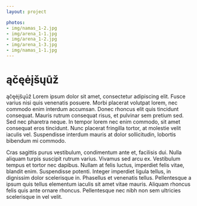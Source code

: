 ```yaml
---
layout: project

photos:
- img/namas_1-2.jpg
- img/arena_1-1.jpg
- img/arena_1-2.jpg
- img/arena_1-3.jpg
- img/namas_1-1.jpg
---
```

<div class="text-container">
  <h1>ąčęėįšųūž</h1>
  <p>ąčęėįšųūž Lorem ipsum dolor sit amet, consectetur adipiscing elit. Fusce varius nisi quis venenatis posuere. Morbi placerat volutpat lorem, nec commodo enim interdum accumsan. Donec rhoncus elit quis tincidunt consequat. Mauris rutrum consequat risus, et pulvinar sem pretium sed. Sed nec pharetra neque. In tempor lorem nec enim commodo, sit amet consequat eros tincidunt. Nunc placerat fringilla tortor, at molestie velit iaculis vel. Suspendisse interdum mauris at dolor sollicitudin, lobortis bibendum mi commodo.</p>

  <p>Cras sagittis purus vestibulum, condimentum ante et, facilisis dui. Nulla aliquam turpis suscipit rutrum varius. Vivamus sed arcu ex. Vestibulum tempus et tortor nec dapibus. Nullam at felis luctus, imperdiet felis vitae, blandit enim. Suspendisse potenti. Integer imperdiet ligula tellus, in dignissim dolor scelerisque in. Phasellus et venenatis tellus. Pellentesque a ipsum quis tellus elementum iaculis sit amet vitae mauris. Aliquam rhoncus felis quis ante ornare rhoncus. Pellentesque nec nibh non sem ultricies scelerisque in vel velit.</p>
</div>
